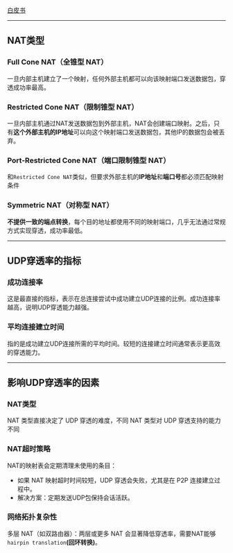 [白皮书](https://bford.info/pub/net/p2pnat/)

***

## NAT类型

### Full Cone NAT（全锥型 NAT）
一旦内部主机建立了一个映射，任何外部主机都可以向该映射端口发送数据包，穿透成功率最高。

### Restricted Cone NAT（限制锥型 NAT）
一旦内部主机通过NAT发送数据包到外部主机，NAT会创建端口映射。之后，只有**这个外部主机的IP地址**可以向这个映射端口发送数据包，其他IP的数据包会被丢弃。

### Port-Restricted Cone NAT（端口限制锥型 NAT）
和`Restricted Cone NAT`类似，但要求外部主机的**IP地址**和**端口号**都必须匹配映射条件

### Symmetric NAT（对称型 NAT）
**不提供一致的端点转换**，每个目的地址都使用不同的映射端口，几乎无法通过常规方式实现穿透，成功率最低。

***
## UDP穿透率的指标
### 成功连接率
这是最直接的指标，表示在总连接尝试中成功建立UDP连接的比例。成功连接率越高，说明UDP穿透能力越强。
### 平均连接建立时间
指的是成功建立UDP连接所需的平均时间。较短的连接建立时间通常表示更高效的穿透能力。

***
## 影响UDP穿透率的因素
### NAT类型
NAT 类型直接决定了 UDP 穿透的难度，不同 NAT 类型对 UDP 穿透支持的能力不同
### NAT超时策略
NAT的映射表会定期清理未使用的条目：
+ 如果 NAT 映射超时时间较短，UDP 穿透会失败，尤其是在 P2P 连接建立过程中。
+ 解决方案：定期发送UDP包保持会话活跃。
### 网络拓扑复杂性
多层 NAT（如双路由器）：两层或更多 NAT 会显著降低穿透率，需要NAT能够`hairpin translation`**(回环转换)**。
